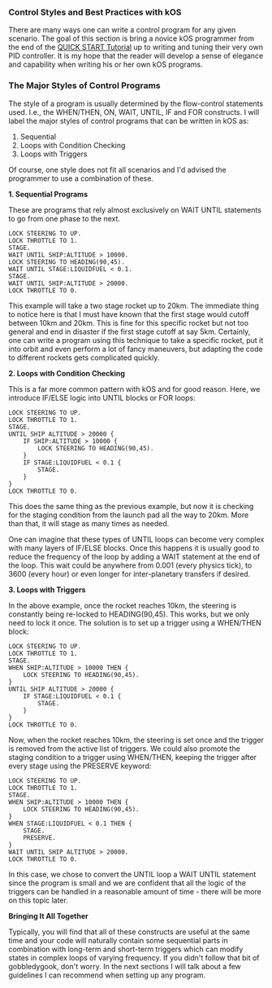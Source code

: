 ### Control Styles and Best Practices with kOS

There are many ways one can write a control program for any given scenario. The goal of this section is bring a novice kOS programmer from the end of the [QUICK START Tutorial](summary_topics/gettingstarted/index.html) up to writing and tuning their very own PID controller. It is my hope that the reader will develop a sense of elegance and capability when writing his or her own kOS programs.

### The Major Styles of Control Programs

The style of a program is usually determined by the flow-control statements used. I.e., the WHEN/THEN, ON, WAIT, UNTIL, IF and FOR constructs. I will label the major styles of control programs that can be written in kOS as:

1. Sequential
2. Loops with Condition Checking
3. Loops with Triggers

Of course, one style does not fit all scenarios and I'd advised the programmer to use a combination of these.

__1. Sequential Programs__

These are programs that rely almost exclusively on WAIT UNTIL statements to go from one phase to the next.

    LOCK STEERING TO UP.
    LOCK THROTTLE TO 1.
    STAGE.
    WAIT UNTIL SHIP:ALTITUDE > 10000.
    LOCK STEERING TO HEADING(90,45).
    WAIT UNTIL STAGE:LIQUIDFUEL < 0.1.
    STAGE.
    WAIT UNTIL SHIP:ALTITUDE > 20000.
    LOCK THROTTLE TO 0.

This example will take a two stage rocket up to 20km. The immediate thing to notice here is that I must have known that the first stage would cutoff between 10km and 20km. This is fine for this specific rocket but not too general and end in disaster if the first stage cutoff at say 5km. Certainly, one can write a program using this technique to take a specific rocket, put it into orbit and even perform a lot of fancy maneuvers, but adapting the code to different rockets gets complicated quickly.

__2. Loops with Condition Checking__

This is a far more common pattern with kOS and for good reason. Here, we introduce IF/ELSE logic into UNTIL blocks or FOR loops:

    LOCK STEERING TO UP.
    LOCK THROTTLE TO 1.
    STAGE.
    UNTIL SHIP ALTITUDE > 20000 {
        IF SHIP:ALTITUDE > 10000 {
            LOCK STEERING TO HEADING(90,45).
        }
        IF STAGE:LIQUIDFUEL < 0.1 {
            STAGE.
        }
    }
    LOCK THROTTLE TO 0.

This does the same thing as the previous example, but now it is checking for the staging condition from the launch pad all the way to 20km. More than that, it will stage as many times as needed.

One can imagine that these types of UNTIL loops can become very complex with many layers of IF/ELSE blocks. Once this happens it is usually good to reduce the frequency of the loop by adding a WAIT statement at the end of the loop. This wait could be anywhere from 0.001 (every physics tick), to 3600 (every hour) or even longer for inter-planetary transfers if desired.

__3. Loops with Triggers__

In the above example, once the rocket reaches 10km, the steering is constantly being re-locked to HEADING(90,45). This works, but we only need to lock it once. The solution is to set up a trigger using a WHEN/THEN block:

    LOCK STEERING TO UP.
    LOCK THROTTLE TO 1.
    STAGE.
    WHEN SHIP:ALTITUDE > 10000 THEN {
        LOCK STEERING TO HEADING(90,45).
    }
    UNTIL SHIP ALTITUDE > 20000 {
        IF STAGE:LIQUIDFUEL < 0.1 {
            STAGE.
        }
    }
    LOCK THROTTLE TO 0.

Now, when the rocket reaches 10km, the steering is set once and the trigger is removed from the active list of triggers. We could also promote the staging condition to a trigger using WHEN/THEN, keeping the trigger after every stage using the PRESERVE keyword:

    LOCK STEERING TO UP.
    LOCK THROTTLE TO 1.
    STAGE.
    WHEN SHIP:ALTITUDE > 10000 THEN {
        LOCK STEERING TO HEADING(90,45).
    }
    WHEN STAGE:LIQUIDFUEL < 0.1 THEN {
        STAGE.
        PRESERVE.
    }
    WAIT UNTIL SHIP ALTITUDE > 20000.
    LOCK THROTTLE TO 0.

In this case, we chose to convert the UNTIL loop a WAIT UNTIL statement since the program is small and we are confident that all the logic of the triggers can be handled in a reasonable amount of time - there will be more on this topic later.

__Bringing It All Together__

Typically, you will find that all of these constructs are useful at the same time and your code will naturally contain some sequential parts in combination with long-term and short-term triggers which can modify states in complex loops of varying frequency. If you didn't follow that bit of gobbledygook, don't worry. In the next sections I will talk about a few guidelines I can recommend when setting up any program.


